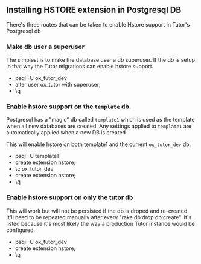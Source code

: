 ## Installing HSTORE extension in Postgresql DB

There's three routes that can be taken to enable Hstore support in Tutor's Postgresql db

### Make db user a superuser

The simplest is to make the database user a db superuser.  If the db is setup in that way the Tutor migrations can enable hstore support.

* psql -U <login user> ox_tutor_dev
* alter user ox_tutor with superuser;
* \q <enter>

### Enable hstore support on the `template` db.

Postgresql has a "magic" db called `template1` which is used as the template when all new databases are created.  Any settings applied to `template1` are automatically applied when a new DB is created.

This will enable hstore on both template1 and the current `ox_tutor_dev` db.

* psql -U <login user> template1
* create extension hstore;
* \c ox_tutor_dev <enter>
* create extension hstore;
* \q <enter>


### Enable hstore support on only the tutor db

This will work but will not be persisted if the db is droped and re-created.  It'll need to be repeated manually after every "rake db:drop db:create".  It's listed because it's most likely the way a production Tutor instance would be configured.

* psql -U <login user> ox_tutor_dev
* create extension hstore;
* \q <enter>
